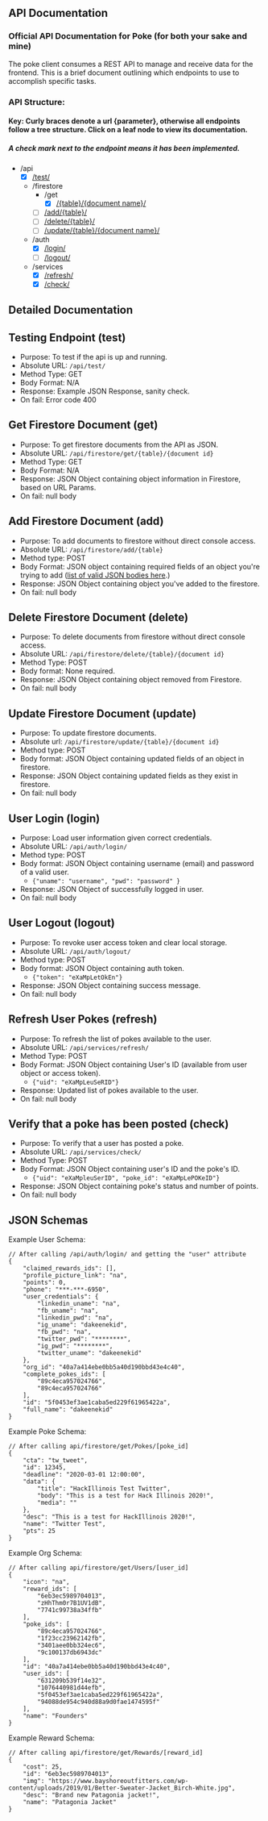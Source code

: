 API Documentation
-
### Official API Documentation for Poke (for both your sake and mine)

The poke client consumes a REST API to manage and receive data for the frontend. This is a brief document
outlining which endpoints to use to accomplish specific tasks.

### API Structure:
#### Key: Curly braces denote a url {parameter}, otherwise all endpoints follow a tree structure. Click on a leaf node to view its documentation.
##### A check mark next to the endpoint means it has been implemented.
- /api
    - [x] [/test/](#testing-endpoint-test)
    - /firestore
        - /get
            - [x] [/{table}/{document name}/](#get-firestore-document-get)
        - [ ] [/add/{table}/](#add-firestore-document-add)
        - [ ] [/delete/{table}/](#delete-firestore-document-delete)
        - [ ] [/update/{table}/{document name}/](#update-firestore-document-update)
    - /auth
        - [x] [/login/](#user-login-login)
        - [ ] [/logout/](#user-logout-logout)
    - /services
        - [x] [/refresh/](#refresh-user-pokes-refresh)
        - [x] [/check/](#verify-that-a-poke-has-been-posted-check)
        
## Detailed Documentation

## Testing Endpoint (test)
- Purpose: To test if the api is up and running.
- Absolute URL: `/api/test/`
- Method Type: GET
- Body Format: N/A
- Response: Example JSON Response, sanity check.
- On fail: Error code 400

## Get Firestore Document (get)
- Purpose: To get firestore documents from the API as JSON.
- Absolute URL: `/api/firestore/get/{table}/{document id}`
- Method Type: GET
- Body Format: N/A
- Response: JSON Object containing object information in Firestore, based on URL Params.
- On fail: null body

## Add Firestore Document (add)
- Purpose: To add documents to firestore without direct console access.
- Absolute URL: `/api/firestore/add/{table}`
- Method type: POST
- Body Format: JSON object containing required fields of an object you're trying to add ([list of valid JSON bodies here](#json-schemas).)
- Response: JSON Object containing object you've added to the firestore.
- On fail: null body

## Delete Firestore Document (delete)
- Purpose: To delete documents from firestore without direct console access.
- Absolute URL: `/api/firestore/delete/{table}/{document id}`
- Method Type: POST
- Body format: None required.
- Response: JSON Object containing object removed from Firestore.
- On fail: null body

## Update Firestore Document (update)
- Purpose: To update firestore documents.
- Absolute url: `/api/firestore/update/{table}/{document id}`
- Method type: POST
- Body format: JSON Object containing updated fields of an object in firestore.
- Response: JSON Object containing updated fields as they exist in firestore.
- On fail: null body

## User Login (login)
- Purpose: Load user information given correct credentials.
- Absolute URL: `/api/auth/login/`
- Method type: POST
- Body format: JSON Object containing username (email) and password of a valid user.
    - `{"uname": "username", "pwd": "password" }`
- Response: JSON Object of successfully logged in user.
- On fail: null body

## User Logout (logout)
- Purpose: To revoke user access token and clear local storage.
- Absolute URL: `/api/auth/logout/`
- Method type: POST
- Body format: JSON Object containing auth token.
    - `{"token": "eXaMpLetOkEn"}`
- Response: JSON Object containing success message.
- On fail: null body

## Refresh User Pokes (refresh)
- Purpose: To refresh the list of pokes available to the user.
- Absolute URL: `/api/services/refresh/`
- Method Type: POST
- Body Format: JSON Object containing User's ID (available from user object or access token).
    - `{"uid": "eXaMpLeuSeRID"}`
- Response: Updated list of pokes available to the user.
- On fail: null body

## Verify that a poke has been posted (check)
- Purpose: To verify that a user has posted a poke.
- Absolute URL: `/api/services/check/`
- Method Type: POST
- Body Format: JSON Object containing user's ID and the poke's ID.
    - `{"uid": "eXaMpleuSerID", "poke_id": "eXaMpLePOKeID"}`
- Response: JSON Object containing poke's status and number of points.
- On fail: null body


## JSON Schemas
Example User Schema:
```angular2
// After calling /api/auth/login/ and getting the "user" attribute
{
    "claimed_rewards_ids": [],
    "profile_picture_link": "na",
    "points": 0,
    "phone": "***-***-6950",
    "user_credentials": {
        "linkedin_uname": "na",
        "fb_uname": "na",
        "linkedin_pwd": "na",
        "ig_uname": "dakeenekid",
        "fb_pwd": "na",
        "twitter_pwd": "********",
        "ig_pwd": "********",
        "twitter_uname": "dakeenekid"
    },
    "org_id": "40a7a414ebe0bb5a40d190bbd43e4c40",
    "complete_pokes_ids": [
        "89c4eca957024766",
        "89c4eca957024766"
    ],
    "id": "5f0453ef3ae1caba5ed229f61965422a",
    "full_name": "dakeenekid"
}
```
Example Poke Schema:
```angular2
// After calling api/firestore/get/Pokes/[poke_id]
{
    "cta": "tw_tweet",
    "id": 12345,
    "deadline": "2020-03-01 12:00:00",
    "data": {
        "title": "HackIllinois Test Twitter",
        "body": "This is a test for Hack Illinois 2020!",
        "media": ""
    },
    "desc": "This is a test for HackIllinois 2020!",
    "name": "Twitter Test",
    "pts": 25
}
```

Example Org Schema:
```angular2
// After calling api/firestore/get/Users/[user_id]
{
    "icon": "na",
    "reward_ids": [
        "6eb3ec5989704013",
        "zHhThm0r7B1UV1dB",
        "7741c99738a34ffb"
    ],
    "poke_ids": [
        "89c4eca957024766",
        "1f23cc23962142fb",
        "3401aee0bb324ec6",
        "9c100137db6943dc"
    ],
    "id": "40a7a414ebe0bb5a40d190bbd43e4c40",
    "user_ids": [
        "631209b539f14e32",
        "1076440981d44efb",
        "5f0453ef3ae1caba5ed229f61965422a",
        "94088de954c940d88a9d0fae1474595f"
    ],
    "name": "Founders"
}
```
Example Reward Schema:
```angular2
// After calling api/firestore/get/Rewards/[reward_id]
{
    "cost": 25,
    "id": "6eb3ec5989704013",
    "img": "https://www.bayshoreoutfitters.com/wp-content/uploads/2019/01/Better-Sweater-Jacket_Birch-White.jpg",
    "desc": "Brand new Patagonia jacket!",
    "name": "Patagonia Jacket"
}
```
